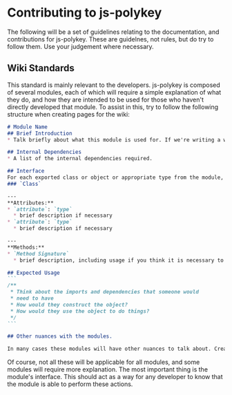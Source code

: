 # Contributing to js-polykey

The following will be a set of guidelines relating to the documentation, and contributions for js-polykey. These are guidelnes, not rules, but do try to follow them. Use your judgement where necessary.

## Wiki Standards

This standard is mainly relevant to the developers. js-polykey is composed of several modules, each of which will require a simple explanation of what they do, and how they are intended to be used for those who haven't directly developed that module. To assist in this, try to follow the following structure when creating pages for the wiki:

~~~md
# Module Name
## Brief Introduction
* Talk briefly about what this module is used for. If we're writing a wiki for vaults for example, try to describe what a vault is, and what it does. When explaining, it can be helpful to try describe things in its primitives, as this will reduce confusion, though use your judgement. Just make it clear and brief.

## Internal Dependencies
* A list of the internal dependencies required.

## Interface
For each exported class or object or appropriate type from the module, describe its parts:
### `Class`

---
**Attributes:**
* `attribute`: `type`
  * brief description if necessary
* `attribute`: `type`
  * brief description if necessary

---
**Methods:**
* `Method Signature`
  * brief description, including usage if you think it is necessary to include.

## Expected Usage
```
/**
 * Think about the imports and dependencies that someone would
 * need to have
 * How would they construct the object?
 * How would they use the object to do things?
 */
```

## Other nuances with the modules.

In many cases these modules will have other nuances to talk about. Create a subsection for each, and talk about them.
~~~

Of course, not all these will be applicable for all modules, and some modules will require more explanation. The most important thing is the module's interface. This should act as a way for any developer to know that the module is able to perform these actions.
